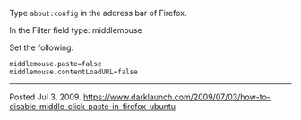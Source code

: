 Type `about:config` in the address bar of Firefox.

In the Filter field type: middlemouse

Set the following:

```
middlemouse.paste=false
middlemouse.contentLoadURL=false
```

---

Posted Jul 3, 2009.
https://www.darklaunch.com/2009/07/03/how-to-disable-middle-click-paste-in-firefox-ubuntu